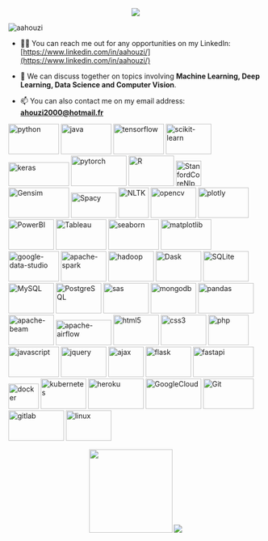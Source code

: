 <p align="center">
  <a href="https://github.com/aahouzi/readme-typing-svg"><img src="https://readme-typing-svg.herokuapp.com/?lines=A+passionate+and+motivated;Data+Scientist&center=true&width=500&height=50"></a>
</p>

<p align="left"> <img src="https://komarev.com/ghpvc/?username=aahouzi" alt="aahouzi" /> </p>

- 👨‍💻 You can reach me out for any opportunities on my LinkedIn: [https://www.linkedin.com/in/aahouzi/](https://www.linkedin.com/in/aahouzi/)

- 💬 We can discuss together on topics involving **Machine Learning, Deep Learning, Data Science and Computer Vision**.

- 📫 You can also contact me on my email address: **ahouzi2000@hotmail.fr**

<p align="left">
   <img src="https://www.vectorlogo.zone/logos/python/python-ar21.svg" alt="python" width="100" height="60"/>
   <img src="https://www.vectorlogo.zone/logos/java/java-ar21.svg" alt="java" width="100" height="60"/>
   <img src="https://www.vectorlogo.zone/logos/tensorflow/tensorflow-ar21.svg" alt="tensorflow" width="100" height="60"/>
   <img src="https://seeklogo.com/images/S/scikit-learn-logo-8766D07E2E-seeklogo.com.png" alt="scikit-learn" width="90" height="60"/>
   <img src="https://keras.io/img/logo.png" alt="keras" width="120" height="47"/>
   <img src="https://www.vectorlogo.zone/logos/pytorch/pytorch-ar21.svg" alt="pytorch" width="110" height="60"/>
   <img src="https://www.vectorlogo.zone/logos/r-project/r-project-ar21.svg" alt="R" width="90" height="60"/>
   <img src="https://encrypted-tbn0.gstatic.com/images?q=tbn:ANd9GcSAKovfec6owEnabHiXImJwDmFmHg53HXB0rA&usqp=CAU" alt="StanfordCoreNlp" width="50" height="50" />
   <img src="https://radimrehurek.com/gensim_4.0.0/_images/gensim_logo_positive_complete_tb.png" alt="Gensim" width="120" height="60"/>
   <img src="https://upload.wikimedia.org/wikipedia/commons/thumb/8/88/SpaCy_logo.svg/1200px-SpaCy_logo.svg.png" alt="Spacy" width="90" height="50"/>
   <img src="https://i2.wp.com/clay-atlas.com/wp-content/uploads/2019/08/python_nltk.png?resize=592%2C644&ssl=1" alt="NLTK" width="60" height="60"/>
   <img src="https://www.vectorlogo.zone/logos/opencv/opencv-ar21.svg" alt="opencv" width="90" height="60"/>
   <img src="https://www.vectorlogo.zone/logos/plot_ly/plot_ly-ar21.svg" alt="plotly" width="100" height="60"/>
   <img src="https://www.vectorlogo.zone/logos/microsoft_powerbi/microsoft_powerbi-ar21.svg" alt="PowerBI" width="90" height="60"/>
   <img src="https://www.traveldoo.com/wp-content/uploads/2019/06/tableau-logo.jpg" alt="Tableau" width="100" height="60"/>
   <img src="https://seaborn.pydata.org/_static/logo-wide-lightbg.svg" alt="seaborn" width="100" height="60"/>
   <img src="https://matplotlib.org/_static/logo2_compressed.svg" alt="matplotlib" width="100" height="60"/>
   <img src="https://www.site-internet-qualite.fr/media/vignette/5442.jpg" alt="google-data-studio" width="100" height="60"/>
   <img src="https://www.vectorlogo.zone/logos/apache_spark/apache_spark-ar21.svg" alt="apache-spark" width="90" height="60"/>
   <img src="https://www.vectorlogo.zone/logos/apache_hadoop/apache_hadoop-ar21.svg" alt="hadoop" width="90" height="60"/>
   <img src="https://www.vectorlogo.zone/logos/dask/dask-ar21.svg" alt="Dask" width="90" height="60"/>
   <img src="https://www.vectorlogo.zone/logos/sqlite/sqlite-ar21.svg" alt="SQLite" width="90" height="60"/>
   <img src="https://www.vectorlogo.zone/logos/mysql/mysql-ar21.svg" alt="MySQL" width="90" height="60"/>
   <img src="https://www.vectorlogo.zone/logos/postgresql/postgresql-ar21.svg" alt="PostgreSQL" width="90" height="60"/>                                                <img src="https://www.vectorlogo.zone/logos/sas/sas-ar21.svg" alt="sas" width="90" height="60"/> 
   <img src="https://www.vectorlogo.zone/logos/mongodb/mongodb-ar21.svg" alt="mongodb" width="90" height="60"/>
   <img src="https://upload.wikimedia.org/wikipedia/commons/thumb/e/ed/Pandas_logo.svg/1200px-Pandas_logo.svg.png" alt="pandas" width="110" height="60"/>              <img src="https://www.vectorlogo.zone/logos/apache_beam/apache_beam-ar21.svg" alt="apache-beam" width="90" height="60"/>                                            <img src="https://upload.wikimedia.org/wikipedia/commons/d/de/AirflowLogo.png" alt="apache-airflow" width="110" height="50"/>       
   <img src="https://www.vectorlogo.zone/logos/w3_html5/w3_html5-ar21.svg" alt="html5" width="90" height="60"/>
   <img src="https://www.softfluent.fr/wp-content/uploads/2019/10/css-3.png" alt="css3" width="90" height="60"/>
   <img src="https://www.vectorlogo.zone/logos/php/php-ar21.svg" alt="php" width="80" height="60"/>
   <img src="https://www.vectorlogo.zone/logos/javascript/javascript-ar21.svg" alt="javascript" width="100" height="60"/>
   <img src="https://www.vectorlogo.zone/logos/jquery/jquery-ar21.svg" alt="jquery" width="90" height="60" />                                                          <img src="https://miro.medium.com/max/800/1*BBYoIy6qy2jmBtOMJx7Ndw.png" alt="ajax" width="70" height="60"/>
   <img src="https://www.vectorlogo.zone/logos/pocoo_flask/pocoo_flask-ar21.svg" alt="flask" width="90" height="60"/>
   <img src="https://fastapi.tiangolo.com/img/logo-margin/logo-teal.png" alt="fastapi" width="120" height="60" />                                                      <img src="https://www.vectorlogo.zone/logos/docker/docker-official.svg" alt="docker" width="60" height="50"/>
   <img src="https://www.vectorlogo.zone/logos/kubernetes/kubernetes-ar21.svg" alt="kubernetes" width="90" height="60"/>
   <img src="https://www.vectorlogo.zone/logos/heroku/heroku-ar21.svg" alt="heroku" width="110" height="60"/>                                                          <img src="https://www.vectorlogo.zone/logos/google_cloud/google_cloud-ar21.svg" alt="GoogleCloud" width="110" height="60"/>
   <img src="https://www.vectorlogo.zone/logos/git-scm/git-scm-ar21.svg" alt="Git" width="100" height="60"/>
   <img src="https://www.vectorlogo.zone/logos/gitlab/gitlab-ar21.svg" alt="gitlab" width="110" height="60"/>
   <img src="https://www.vectorlogo.zone/logos/linux/linux-ar21.svg" alt="linux" width="90" height="60"/>
</p>

<p align="center">
   <img src="https://github-readme-stats.vercel.app/api?username=aahouzi&show_icons=true&tmp=a" height="165"/>
   <img src="https://github-readme-stats.vercel.app/api/top-langs/?username=aahouzi&layout=compact&hide=html" />       
</p>


<p align="center">
<!-- <a href="https://www.linkedin.com/in/aahouzi/" target="_blank"><img align="center" src="https://cdn.jsdelivr.net/npm/simple-# icons@3.0.1/icons/linkedin.svg" alt="anas-ahouzi" height="30" width="30" /></a> -->
</p>
